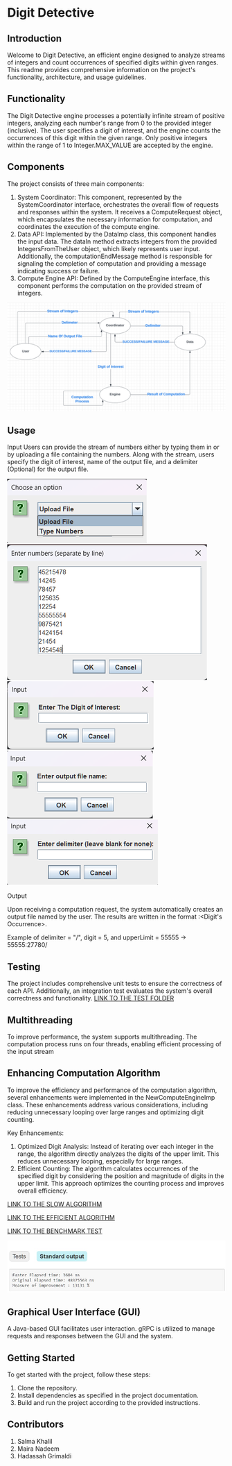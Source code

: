 # Digit Detective

## Introduction
Welcome to Digit Detective, an efficient engine designed to analyze streams of integers and count occurrences of specified digits within given ranges. This readme provides comprehensive information on the project's functionality, architecture, and usage guidelines.

## Functionality
The Digit Detective engine processes a potentially infinite stream of positive integers, analyzing each number's range from 0 to the provided integer (inclusive). The user specifies a digit of interest, and the engine counts the occurrences of this digit within the given range. Only positive integers within the range of 1 to Integer.MAX_VALUE are accepted by the engine.

## Components
The project consists of three main components:

1. System Coordinator: This component, represented by the SystemCoordinator interface, orchestrates the overall flow of requests and responses within the system. It receives a ComputeRequest object, which encapsulates the necessary information for computation, and coordinates the execution of the compute engine.
2. Data API: Implemented by the DataImp class, this component handles the input data. The dataIn method extracts integers from the provided IntegersFromTheUser object, which likely represents user input. Additionally, the computationEndMessage method is responsible for signaling the completion of computation and providing a message indicating success or failure.
3. Compute Engine API: Defined by the ComputeEngine interface, this component performs the computation on the provided stream of integers.

![System Diagram](System.png)

## Usage
Input
Users can provide the stream of numbers
either by typing them in or by uploading a
file containing the numbers. Along with the stream,
users specify the digit of interest,
name of the output file, and a delimiter (Optional) for the output file.

![Modes of Input](options.png)
![Seperated by line list of Integers](List.png)
![Digit Field](digit.png)
![Output File Name Field](name.png)
![Delimiter Field](delimiter.png)


Output


Upon receiving a computation request,
the system automatically creates an output
file named by the user. The results are written
in the format <Upperlimit>:<Digit's Occurrence><Delimiter>.

Example of delimiter = "/", digit = 5, and upperLimit = 55555 -> 55555:27780/

## Testing
The project includes comprehensive unit tests to ensure the correctness of each API. Additionally, an integration test evaluates the system's overall correctness and functionality.
[LINK TO THE TEST FOLDER](https://github.com/salmaKahlil/SoftwareEngineeringProject/tree/main/test)

## Multithreading
To improve performance, the system supports multithreading. The computation process runs on four threads, enabling efficient processing of the input stream

## Enhancing Computation Algorithm

To improve the efficiency and performance of the computation algorithm, several enhancements were implemented in the NewComputeEngineImp class. These enhancements address various considerations, including reducing unnecessary looping over large ranges and optimizing digit counting.

Key Enhancements:

1. Optimized Digit Analysis: Instead of iterating over each integer in the range, the algorithm directly analyzes the digits of the upper limit. This reduces unnecessary looping, especially for large ranges.
2. Efficient Counting: The algorithm calculates occurrences of the specified digit by considering the position and magnitude of digits in the upper limit. This approach optimizes the counting process and improves overall efficiency.

[LINK TO THE SLOW ALGORITHM](https://github.com/salmaKahlil/SoftwareEngineeringProject/blob/main/src/software/project/ComputeEngineImp.java)

[LINK TO THE EFFICIENT ALGORITHM](https://github.com/salmaKahlil/SoftwareEngineeringProject/blob/main/src/software/project/NewComputeEngineImp.java)

[LINK TO THE BENCHMARK TEST](https://github.com/salmaKahlil/SoftwareEngineeringProject/blob/main/test/performancetuning/TestBench.java)

![RESULTS](Performace.jpg)

## Graphical User Interface (GUI)
A Java-based GUI facilitates user interaction. gRPC is utilized to manage requests and responses between the GUI and the system.

## Getting Started
To get started with the project, follow these steps:

1. Clone the repository.
2. Install dependencies as specified in the project documentation.
3. Build and run the project according to the provided instructions.


## Contributors
1. Salma  Khalil
2. Maira Nadeem
3. Hadassah Grimaldi